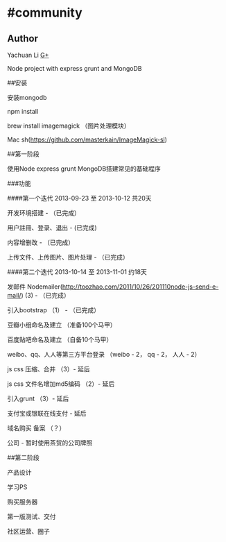 #community
=========

## Author

Yachuan Li
[G+](https://plus.google.com/112077127945816369783)

Node project with express grunt and MongoDB

##安装

安装mongodb

npm install

brew install imagemagick （图片处理模块）

Mac sh(https://github.com/masterkain/ImageMagick-sl)

##第一阶段

使用Node express grunt MongoDB搭建常见的基础程序

###功能 

####第一个迭代 2013-09-23 至 2013-10-12 共20天

开发环境搭建 - （已完成）

用户註冊、登录、退出 - (已完成)

内容增删改 - （已完成）

上传文件、上传图片、图片处理 - （已完成）

####第二个迭代 2013-10-14 至 2013-11-01 约18天

发邮件 Nodemailer(http://toozhao.com/2011/10/26/201110node-js-send-e-mail/) (3) - （已完成）

引入bootstrap （1） - （已完成）

豆瓣小组命名及建立 （准备100个马甲）

百度贴吧命名及建立 （自备10个马甲）

weibo、qq、人人等第三方平台登录 （weibo - 2， qq - 2， 人人 - 2）

js css 压缩、合并 （3）- 延后

js css 文件名增加md5编码 （2）- 延后

引入grunt （3）- 延后

支付宝或银联在线支付 - 延后
 
域名购买 备案 （？）

公司 - 暂时使用茶贸的公司牌照

##第二阶段

产品设计

学习PS

购买服务器

第一版测试、交付

社区运营、圈子
